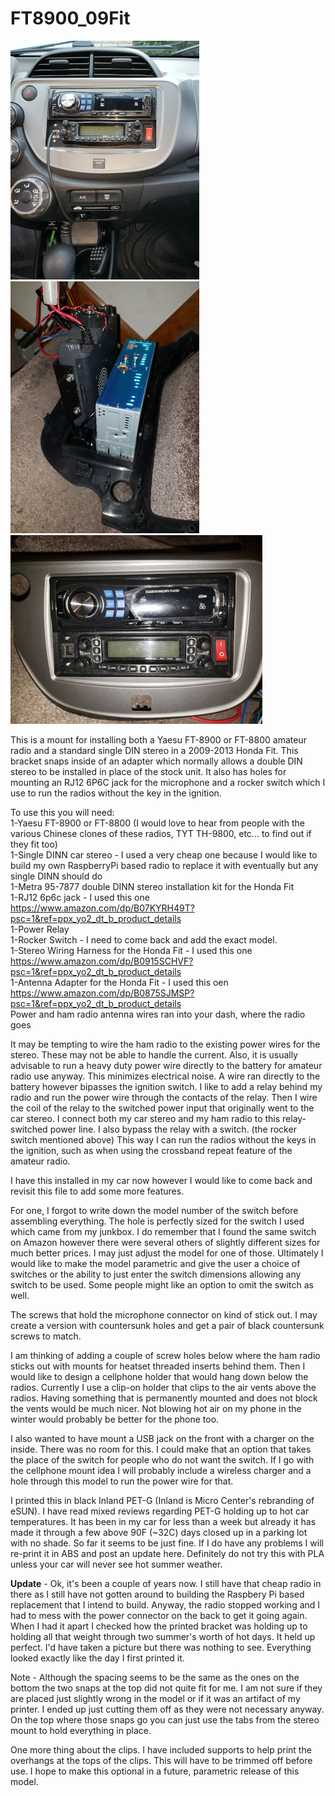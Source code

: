 # FT8900_09Fit

![Mounted in Car](mounted_inside.jpg) ![Back View](back.jpg) ![Mounted outside Car](mounted_outside.jpg)

This is a mount for installing both a Yaesu FT-8900 or FT-8800 amateur radio and a standard single DIN stereo in a 2009-2013 Honda Fit.
This bracket snaps inside of an adapter which normally allows a double DIN stereo to be installed in place of the stock unit.
It also has holes for mounting an RJ12 6P6C jack for the microphone and a rocker switch which I use to run the radios without the key in the ignition.  
  
To use this you will need:  
1-Yaesu FT-8900 or FT-8800 (I would love to hear from people with the various Chinese clones of these radios, TYT TH-9800, etc... to find out if they fit too)  
1-Single DINN car stereo - I used a very cheap one because I would like to build my own RaspberryPi based radio to replace it with eventually but any single DINN should do   
1-Metra 95-7877 double DINN stereo installation kit for the Honda Fit  
1-RJ12 6p6c jack - I used this one https://www.amazon.com/dp/B07KYRH49T?psc=1&ref=ppx_yo2_dt_b_product_details  
1-Power Relay  
1-Rocker Switch - I need to come back and add the exact model.  
1-Stereo Wiring Harness for the Honda Fit - I used this one https://www.amazon.com/dp/B0915SCHVF?psc=1&ref=ppx_yo2_dt_b_product_details  
1-Antenna Adapter for the Honda Fit - I used this oen https://www.amazon.com/dp/B0875SJMSP?psc=1&ref=ppx_yo2_dt_b_product_details  
Power and ham radio antenna wires ran into your dash, where the radio goes  
  
It may be tempting to wire the ham radio to the existing power wires for the stereo. These may not be able to handle the current. Also, it is usually advisable to
run a heavy duty power wire directly to the battery for amateur radio use anyway. This minimizes electrical noise. A wire ran directly to the battery however
bipasses the ignition switch.  I like to add a relay behind my radio and run the power wire through the contacts of the relay. Then I wire the coil of the relay to
the switched power input that originally went to the car stereo.  I connect both my car stereo and my ham radio to this relay-switched power line. I also bypass the 
relay with a switch. (the rocker switch mentioned above) This way I can run the radios without the keys in the ignition, such as when using the crossband repeat
feature of the amateur radio.  
  
I have this installed in my car now however I would like to come back and revisit this file to add some more features.  
  
For one, I forgot to write down the model number of the switch before assembling everything. The hole is perfectly sized for the switch I used which came from my
junkbox.  I do remember that I found the same switch on Amazon however there were several others of slightly different sizes for much better prices. I may just
adjust the model for one of those. Ultimately I would like to make the model parametric and give the user a choice of switches or the ability to just enter the
switch dimensions allowing any switch to be used. Some people might like an option to omit the switch as well.  
  
The screws that hold the microphone connector on kind of stick out. I may create a version with countersunk holes and get a pair of black countersunk screws to match.  
  
I am thinking of adding a couple of screw holes below where the ham radio sticks out with mounts for heatset threaded inserts behind them. Then I would like to
design a cellphone holder that would hang down below the radios. Currently I use a clip-on holder that clips to the air vents above the radios. Having something that is permanently mounted and does not block the vents would be much nicer. Not blowing hot air on my phone in the winter would probably be better for the phone too.  
  
I also wanted to have mount a USB jack on the front with a charger on the inside. There was no room for this. I could make that an option that takes the place of the switch for people who do not want the switch. If I go with the cellphone mount idea I will probably include a wireless charger and a hole through this model to run the power wire for that.  
  
I printed this in black Inland PET-G (Inland is Micro Center's rebranding of eSUN). I have read mixed reviews regarding PET-G holding up to hot car temperatures. It has been in my car for less than a week but already it has made it through a few above 90F (~32C) days closed up in a parking lot with no shade. So far it seems to be just fine. If I do have any problems I will re-print it in ABS and post an update here.  Definitely do not try this with PLA unless your car will never see hot summer weather.  

**Update** - Ok, it's been a couple of years now. I still have that cheap radio in there as I still have not gotten around to building the Raspbery Pi based replacement that I intend to build. Anyway, the radio stopped working and I had to mess with the power connector on the back to get it going again. When I had it apart I checked how the printed bracket was holding up to holding all that weight through two summer's worth of hot days. It held up perfect. I'd have taken a picture but there was nothing to see. Everything looked exactly like the day I first printed it.
  
Note - Although the spacing seems to be the same as the ones on the bottom the two snaps at the top did not quite fit for me. I am not sure if they are placed just slightly wrong in the model or if it was an artifact of my printer. I ended up just cutting them off as they were not necessary anyway. On the top where those snaps go you can just use the tabs from the stereo mount to hold everything in place.
  
One more thing about the clips. I have included supports to help print the overhangs at the tops of the clips. This will have to be trimmed off before use. I hope to make this optional in a future, parametric release of this model. 
